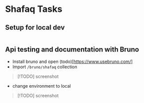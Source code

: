 # Shafaq Tasks

## Setup for local dev

```bash

```

## Api testing and documentation with Bruno

- Install bruno and open (todo)[https://www.usebruno.com/]
- Import `/bruno/shafaq` collection
> [!TODO]
> screenshot
- change environment to local
> [!TODO]
> screenshot
